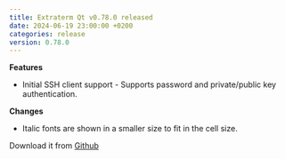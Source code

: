```yaml
---
title: Extraterm Qt v0.78.0 released
date: 2024-06-19 23:00:00 +0200
categories: release
version: 0.78.0
---
```


**Features**

* Initial SSH client support - Supports password and private/public key authentication.

**Changes**

* Italic fonts are shown in a smaller size to fit in the cell size.


Download it from [Github](https://github.com/sedwards2009/extraterm/releases/tag/v0.78.0)
